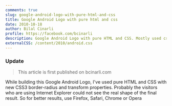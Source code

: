```yaml
---
comments: true
slug: google-android-logo-with-pure-html-and-css
title: Google Android Logo with pure html and css
date: 2010-10-18
author: Bilal Cinarli
profile: https://facebook.com/bcinarli
description: Google Android Logo with pure HTML and CSS. Mostly used css transform properties.
externalCSS: /content/2010/android.css
---
```

### Update
> This article is first published on bcinarli.com

While building this Google Android Logo, I've used pure HTML and CSS with new CSS3 border-radius and transform properties. Probably the visitors who are using Internet Explorer could not see the real shape of the final result. So for better results, use Firefox, Safari, Chrome or Opera

<div id="android">
    <div id="head" class="android-color">
        <div id="left-ear" class="ear android-color"></div>
        <div id="right-ear" class="ear android-color"></div>
        <div id="left-eye" class="eye"></div>
        <div id="right-eye" class="eye"></div>
    </div>
    <div id="body" class="android-color"></div>
    <div id="left-arm" class="arm android-color"></div>
    <div id="right-arm" class="arm android-color"></div>
    <div id="left-leg" class="leg android-color"></div>
    <div id="right-leg" class="leg android-color"></div>
</div>
